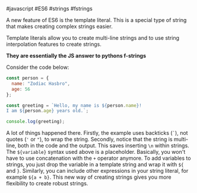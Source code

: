 #javascript #ES6 #strings #fstrings

A new feature of ES6 is the template literal. This is a special type of string that makes creating complex strings easier.

Template literals allow you to create multi-line strings and to use string interpolation features to create strings.

**They are essentially the JS answer to pythons f-strings**

Consider the code below:
```js
const person = {
  name: "Zodiac Hasbro",
  age: 56
};

const greeting = `Hello, my name is ${person.name}!
I am ${person.age} years old.`;

console.log(greeting);
```
A lot of things happened there. Firstly, the example uses backticks (`` ` ``), not quotes (`'` or `"`), to wrap the string. Secondly, notice that the string is multi-line, both in the code and the output. This saves inserting `\n` within strings. The `${variable}` syntax used above is a placeholder. Basically, you won't have to use concatenation with the `+` operator anymore. To add variables to strings, you just drop the variable in a template string and wrap it with `${` and `}`. Similarly, you can include other expressions in your string literal, for example `${a + b}`. This new way of creating strings gives you more flexibility to create robust strings.